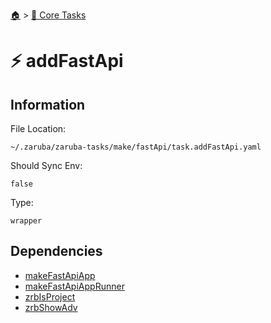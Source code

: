 <!--startTocHeader-->
[🏠](../README.md) > [🥝 Core Tasks](README.md)
# ⚡ addFastApi
<!--endTocHeader-->

## Information

File Location:

    ~/.zaruba/zaruba-tasks/make/fastApi/task.addFastApi.yaml

Should Sync Env:

    false

Type:

    wrapper


## Dependencies

* [makeFastApiApp](makeFastApiApp.md)
* [makeFastApiAppRunner](makeFastApiAppRunner.md)
* [zrbIsProject](zrbIsProject.md)
* [zrbShowAdv](zrbShowAdv.md)